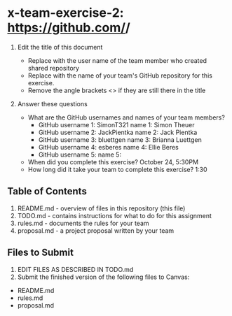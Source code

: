 # x-team-exercise-2: https://github.com/<SimonT321>/<reimagined-waddle>

1. Edit the title of this document
   * Replace <UserName> with the user name of the team member who created shared repository
   * Replace <GitHubRepositoryName> with the name of your team's GitHub repository for this exercise.
   * Remove the angle brackets <> if they are still there in the title

2. Answer these questions
   * What are the GitHub usernames and names of your team members?
       * GitHub username 1: SimonT321      name 1: Simon Theuer
       * GitHub username 2: JackPientka    name 2: Jack Pientka
       * GitHub username 3: bluettgen      name 3: Brianna Luettgen
       * GitHub username 4: esberes        name 4: Ellie Beres
       * GitHub username 5:       name 5:
   * When did you complete this exercise? 
   October 24, 5:30PM
   * How long did it take your team to complete this exercise? 
   1:30

## Table of Contents

1. README.md - overview of files in this repository (this file)
2. TODO.md - contains instructions for what to do for this assignment
3. rules.md - documents the rules for your team
4. proposal.md - a project proposal written by your team

## Files to Submit

1. EDIT FILES AS DESCRIBED IN TODO.md
2. Submit the finished version of the following files to Canvas:

* README.md
* rules.md
* proposal.md
